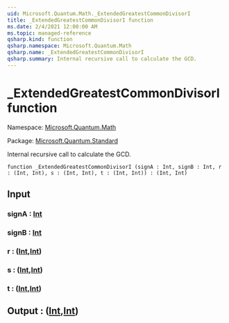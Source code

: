 ```yaml
---
uid: Microsoft.Quantum.Math._ExtendedGreatestCommonDivisorI
title: _ExtendedGreatestCommonDivisorI function
ms.date: 2/4/2021 12:00:00 AM
ms.topic: managed-reference
qsharp.kind: function
qsharp.namespace: Microsoft.Quantum.Math
qsharp.name: _ExtendedGreatestCommonDivisorI
qsharp.summary: Internal recursive call to calculate the GCD.
---
```


# _ExtendedGreatestCommonDivisorI function

Namespace: [Microsoft.Quantum.Math](xref:Microsoft.Quantum.Math)

Package: [Microsoft.Quantum.Standard](https://nuget.org/packages/Microsoft.Quantum.Standard)


Internal recursive call to calculate the GCD.

```qsharp
function _ExtendedGreatestCommonDivisorI (signA : Int, signB : Int, r : (Int, Int), s : (Int, Int), t : (Int, Int)) : (Int, Int)
```


## Input

### signA : [Int](xref:microsoft.quantum.lang-ref.int)




### signB : [Int](xref:microsoft.quantum.lang-ref.int)




### r : ([Int](xref:microsoft.quantum.lang-ref.int),[Int](xref:microsoft.quantum.lang-ref.int))




### s : ([Int](xref:microsoft.quantum.lang-ref.int),[Int](xref:microsoft.quantum.lang-ref.int))




### t : ([Int](xref:microsoft.quantum.lang-ref.int),[Int](xref:microsoft.quantum.lang-ref.int))





## Output : ([Int](xref:microsoft.quantum.lang-ref.int),[Int](xref:microsoft.quantum.lang-ref.int))

